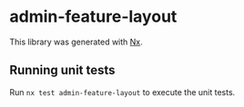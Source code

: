 # admin-feature-layout

This library was generated with [Nx](https://nx.dev).

## Running unit tests

Run `nx test admin-feature-layout` to execute the unit tests.
